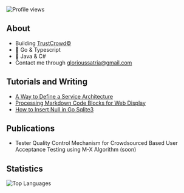 
<p align="left">
  <img src="https://komarev.com/ghpvc/?username=satriadhm&label=Profile%20views&color=0e75b6&style=flat" alt="Profile views" />
</p>

## About
- Building [TrustCrowd©](https://crowd-control-interface.vercel.app) 
- 🚀 Go & Typescript
- 🏢 Java & C#
- Contact me through glorioussatria@gmail.com
  
## Tutorials and Writing
- [A Way to Define a Service Architecture](https://www.glorioussatria.my.id/blog/a-way-to-define-a-service-architecture)
- [Processing Markdown Code Blocks for Web Display](http://glorioussatria.my.id/blog/processing-markdown-code-blocks-for-web-display)
- [How to Insert Null in Go Sqlite3](https://www.glorioussatria.my.id/blog/how-to-insert-null-to-sqlite3-with-go)

## Publications
- Tester Quality Control Mechanism for Crowdsourced Based User Acceptance Testing using M-X Algorithm (soon)
 
## Statistics
<p>
  <img src="https://github-readme-stats.vercel.app/api/top-langs/?username=satriadhm&theme=dark&hide_border=false&include_all_commits=true&count_private=true&layout=compact" alt="Top Languages" />
</p>

